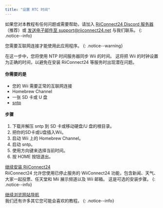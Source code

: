 ```yaml
---
title: "设置 RTC 时间"
---
```


如果您对本教程有任何问题或需要帮助，请加入 [RiiConnect24 Discord 服务器](https://discord.gg/rc24)（推荐）或 [发送电子邮件至 support@riiconnect24.net](mailto:support@riiconnect24.net) 与我们联系。
{: .notice--info}

您需要互联网连接才能使用此应用程序。
{: .notice--warning}

在这一步中，您将使用 NTP 时间服务器同步 Wii 的时间。 这将把 Wii 的时钟设置为正确的时间，以避免在安装 RiiConnect24 等服务时出现潜在问题。

#### 你需要的是
* 您的 Wii 需要正常的互联网连接
* Homebrew Channel
* 一张 SD 卡或 U 盘
* [sntp](https://oscwii.org/library/app/sntp)

#### 步骤

1. 下载并解压 sntp 到 SD 卡或移动硬盘/U 盘的根目录。
2. 把你的SD卡或U盘插入Wii。
3. 启动 Wii 上的 Homebrew Channel。
4. 启动 sntp。
5. 使用方向键来选择当前时间。
6. 按 HOME 按钮退出。

[继续安装 RiiConnect24](riiconnect24)<br> RiiConnect24 允许您使用已停止服务的 WiiConnect24 功能，包含新闻、天气、大家一起投票、任天堂和 Mii 展示频道以及 Wii 邮箱。 这是可选的安装步骤。
{: .notice--info}

[继续浏览网站导航](site-navigation)<br> 我们还有许多其它您可能会喜欢的教程。
{: .notice--info}
